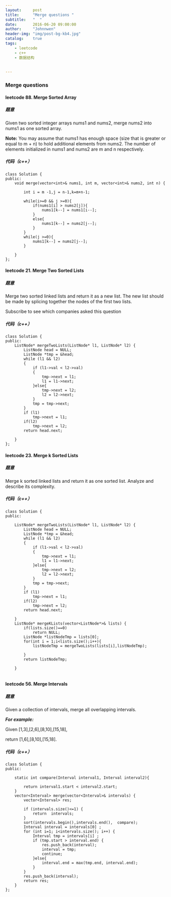 ```yaml
---
layout:     post
title:      "Merge questions "
subtitle:   "  "
date:       2016-06-20 09:00:00
author:     "Johnnwen"
header-img: "img/post-bg-kb4.jpg"
catalog:    true
tags:
    - leetcode
    - c++
    - 数据结构
  
    
---
```



### Merge questions



#### leetcode 88. Merge Sorted Array

##### 题意

Given two sorted integer arrays nums1 and nums2, merge nums2 into nums1 as one sorted array.

**Note:**
You may assume that nums1 has enough space (size that is greater or equal to m + n) to hold additional elements from nums2. The number of elements initialized in nums1 and nums2 are m and n respectively.

##### 代码（c++）

```
class Solution {
public:
    void merge(vector<int>& nums1, int m, vector<int>& nums2, int n) {
        
        int i = m -1,j = n-1,k=m+n-1;
        
        while(i>=0 && j >=0){
            if(nums1[i] > nums2[j]){
                nums1[k--] = nums1[i--];
            }
            else{
                nums1[k--] = nums2[j--];
            }
        }
        while(j >=0){
            nums1[k--] = nums2[j--];
        }
        
    }
};
```

#### leetcode 21. Merge Two Sorted Lists

##### 题意

Merge two sorted linked lists and return it as a new list. The new list should be made by splicing together the nodes of the first two lists.

Subscribe to see which companies asked this question

##### 代码（c++）

```
class Solution {
public:
    ListNode* mergeTwoLists(ListNode* l1, ListNode* l2) {
        ListNode head = NULL;  
        ListNode *tmp = &head;  
        while (l1 && l2)  
        {  
            if (l1->val < l2->val)  
            {  
                tmp->next = l1;  
                l1 = l1->next;  
            }else{  
                tmp->next = l2;  
                l2 = l2->next;  
            }  
            tmp = tmp->next;  
        }  
        if (l1)  
            tmp->next = l1;  
        if(l2)  
            tmp->next = l2;  
        return head.next;  
        
    }
};
```

#### leetcode 23. Merge k Sorted Lists

##### 题意

Merge k sorted linked lists and return it as one sorted list. Analyze and describe its complexity.

##### 代码（c++）

```
class Solution {
public:

    ListNode* mergeTwoLists(ListNode* l1, ListNode* l2) {
        ListNode head = NULL;  
        ListNode *tmp = &head;  
        while (l1 && l2)  
        {  
            if (l1->val < l2->val)  
            {  
                tmp->next = l1;  
                l1 = l1->next;  
            }else{  
                tmp->next = l2;  
                l2 = l2->next;  
            }  
            tmp = tmp->next;  
        }  
        if (l1)  
            tmp->next = l1;  
        if(l2)  
            tmp->next = l2;  
        return head.next;  
        
    }
    ListNode* mergeKLists(vector<ListNode*>& lists) {
        if(lists.size()==0)
            return NULL;
        ListNode *listNodeTmp = lists[0];
        for(int i = 1;i<lists.size();i++){
            listNodeTmp = mergeTwoLists(lists[i],listNodeTmp);
            
        }
        return listNodeTmp;
        
    }
    
```


#### leetcode 56. Merge Intervals

##### 题意

Given a collection of intervals, merge all overlapping intervals.

***For example:***

Given [1,3],[2,6],[8,10],[15,18],

return [1,6],[8,10],[15,18].

#####  代码（c++）

```
class Solution {
public:

    static int compare(Interval interval1, Interval interval2){  
      
        return interval1.start < interval2.start;  
    }  
    vector<Interval> merge(vector<Interval>& intervals) {  
        vector<Interval> res;  
          
        if (intervals.size()<=1) {  
            return  intervals;  
        }  
        sort(intervals.begin(),intervals.end(),  compare);  
        Interval interval = intervals[0] ;  
        for (int i=1; i<intervals.size(); i++) {  
            Interval tmp = intervals[i] ;  
            if (tmp.start > interval.end) {  
                res.push_back(interval);  
                interval = tmp;  
                continue;  
            }else{  
                interval.end = max(tmp.end, interval.end);  
            }  
        }  
        res.push_back(interval);  
        return res;  
    }  
};

```

